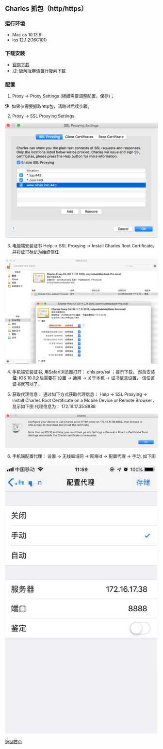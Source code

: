 ## Charles 抓包（http/https）

### 运行环境
* Mac os 10.13.6
* Ios 12.1.2(16C101)

### 下载安装
* [官网下载](https://www.charlesproxy.com/download/)
* _注_: 破解版麻请自行搜索下载

### 配置
1. Proxy -> Proxy Settings (根据需要调整配置，保存)；

__注__: 如果仅需要抓取http包，请略过后续步骤。

2. Proxy -> SSL Proxying Settings

![Image](images/ssl_proxy_setting.png)

3. 电脑端安装证书 Help -> SSL Proxying -> Install Charles Root Certificate，并将证书标记为始终信任

![Image](images/cert_trust.png)

4. 手机端安装证书, 用Safari浏览器打开： chls.pro/ssl ；提示下载， 然后安装
__注__: IOS 10.0之后需要在 设置 -> 通用 -> 关于本机 -> 证书信息设置， 信任该证书就可以了。

5. 获取代理信息：
通过如下方式获取代理信息： Help -> SSL Proxying -> Install Charles Root Certificate on a Mobile Device or Remote Browser，
显示如下图 代理信息为： 172.16.17.35:8888

![Image](images/charles_proxy_info.png)

6. 手机端配置代理：
设置 -> 无线局域网 -> 网络id -> 配置代理 -> 手动, 如下图

![Image](images/mobile_proxy_setting.png)

[返回首页](/index.html)





